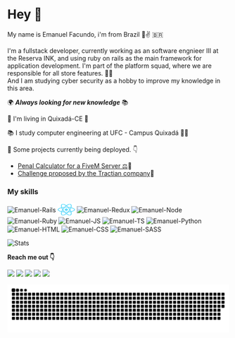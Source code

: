 # Hey 👋

My name is Emanuel Facundo, i'm from Brazil 👦✌ &#x1F1E7;&#x1F1F7;


I'm a fullstack developer, currently working as an software engnieer III at the Reserva INK, and using ruby on rails as the main framework for application development. I'm part of the platform squad, where we are responsible for all store features. 👨‍💻 <br>
And I am studying cyber security as a hobby to improve my knowledge in this area.

🌍 ***Always looking for new knowledge*** 📚

📍 I'm living in Quixadá-CE 	🐔

📚 I study computer engineering at UFC - Campus Quixadá 👨‍💻

🚀 Some projects currently being deployed. 👇
* [Penal Calculator for a FiveM Server ⚖](https://calculadora-penal-cddrp.vercel.app/)🚀
* [Challenge proposed by the Tractian company](https://desafio-tractian-by-emanuelf.vercel.app/)🚀

### My skills
<div>
  <div style="display: inline-block">
    <img align="center" alt="Emanuel-Rails" height="30" width="40" src="https://cdn.jsdelivr.net/gh/devicons/devicon/icons/rails/rails-plain.svg" />
    <img align="center" alt="Emanuel-React" height="30" width="40" src="https://raw.githubusercontent.com/devicons/devicon/master/icons/react/react-original.svg">
    <img align="center" alt="Emanuel-Redux" height="30" width="40" src="https://cdn.jsdelivr.net/gh/devicons/devicon/icons/redux/redux-original.svg" />
    <img align="center" alt="Emanuel-Node" height="30" width="40" src="https://cdn.jsdelivr.net/gh/devicons/devicon/icons/nodejs/nodejs-plain.svg" />
  </div><br>
  <div style="display: inline-block">
    <img align="center" alt="Emanuel-Ruby" height="30" width="40" src="https://cdn.jsdelivr.net/gh/devicons/devicon/icons/ruby/ruby-original.svg" />
    <img align="center" alt="Emanuel-JS" height="30" width="40" src="https://cdn.jsdelivr.net/gh/devicons/devicon/icons/javascript/javascript-plain.svg" />
    <img align="center" alt="Emanuel-TS" height="30" width="40" src="https://cdn.jsdelivr.net/gh/devicons/devicon/icons/typescript/typescript-plain.svg" />
    <img align="center" alt="Emanuel-Python" heigth="30" width="40" src="https://cdn.jsdelivr.net/gh/devicons/devicon/icons/python/python-original-wordmark.svg" />
  </div><br>
  <div style="display: inline-block">
    <img align="center" alt="Emanuel-HTML" height="30" width="40" src="https://cdn.jsdelivr.net/gh/devicons/devicon/icons/html5/html5-plain.svg" />
    <img align="center" alt="Emanuel-CSS" height="30" width="40" src="https://cdn.jsdelivr.net/gh/devicons/devicon/icons/css3/css3-plain.svg" />
    <img align="center" alt="Emanuel-SASS" height="30" width="40" src="https://cdn.jsdelivr.net/gh/devicons/devicon/icons/sass/sass-original.svg" />
  </div>
  <br>
  
  ![Stats](https://github-readme-stats.vercel.app/api/top-langs/?username=emanuelfacundo&theme=dark)
</div>

**Reach me out 👇**

<div>
  <a href="https://www.instagram.com/_manel.f" target="_blank"><img src="https://img.shields.io/badge/-Instagram-%23E4405F?style=for-the-badge&logo=instagram&logoColor=white" target="_blank"></a>
  <a href="https://www.linkedin.com/in/emanuelfacundo" target="_blank"><img src="https://img.shields.io/badge/-LinkedIn-%230077B5?style=for-the-badge&logo=linkedin&logoColor=white" target="_blank"></a>
  <a href = "mailto:emanuel.facundo14@gmail.com"><img src="https://img.shields.io/badge/-Gmail-%23333?style=for-the-badge&logo=gmail&logoColor=white" target="_blank"></a>
  <a href="#" target="_blank"><img src="https://img.shields.io/badge/CREEDgg%233937-7289DA?style=for-the-badge&logo=discord&logoColor=white" target="_blank"></a>
  <a href="https://tryhackme.com/p/creedgg" target="_blank"><img src="https://img.shields.io/badge/-TryHackMe-%23c10f0f?style=for-the-badge&logo=tryhackme&logoColor=white" target="_blank"></a>
  
  ![Snake animation](https://github.com/emanuelfacundo/emanuelfacundo/blob/output/github-contribution-grid-snake.svg)
</div>


<!--
**EmanuelFacundo/EmanuelFacundo** is a ✨ _special_ ✨ repository because its `README.md` (this file) appears on your GitHub profile.

Here are some ideas to get you started:

- 🔭 I’m currently working on ...
- 🌱 I’m currently learning ...
- 👯 I’m looking to collaborate on ...
- 🤔 I’m looking for help with ...
- 💬 Ask me about ...
- 📫 How to reach me: ...
- 😄 Pronouns: ...
- ⚡ Fun fact: ...
-->
